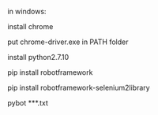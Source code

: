 in windows:

install chrome

put chrome-driver.exe in PATH folder

install python2.7.10

pip install robotframework

pip install robotframework-selenium2library

pybot ***.txt 

